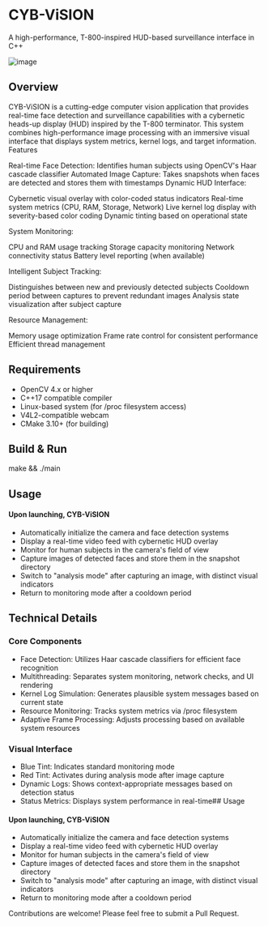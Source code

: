 
# CYB-ViSION
A high-performance, T-800-inspired HUD-based surveillance interface in C++


![image](https://github.com/user-attachments/assets/9a400aee-ea23-4367-85f1-99f5b84de020)



## Overview

CYB-ViSION is a cutting-edge computer vision application that provides real-time face detection and surveillance capabilities with a cybernetic heads-up display (HUD) inspired by the T-800 terminator. This system combines high-performance image processing with an immersive visual interface that displays system metrics, kernel logs, and target information.
Features

Real-time Face Detection: Identifies human subjects using OpenCV's Haar cascade classifier
Automated Image Capture: Takes snapshots when faces are detected and stores them with timestamps
Dynamic HUD Interface:

Cybernetic visual overlay with color-coded status indicators
Real-time system metrics (CPU, RAM, Storage, Network)
Live kernel log display with severity-based color coding
Dynamic tinting based on operational state


System Monitoring:

CPU and RAM usage tracking
Storage capacity monitoring
Network connectivity status
Battery level reporting (when available)


Intelligent Subject Tracking:

Distinguishes between new and previously detected subjects
Cooldown period between captures to prevent redundant images
Analysis state visualization after subject capture


Resource Management:

Memory usage optimization
Frame rate control for consistent performance
Efficient thread management


## Requirements

* OpenCV 4.x or higher
* C++17 compatible compiler
* Linux-based system (for /proc filesystem access)
* V4L2-compatible webcam
* CMake 3.10+ (for building)


## Build & Run

make && ./main

## Usage
#### Upon launching, CYB-ViSION

* Automatically initialize the camera and face detection systems
* Display a real-time video feed with cybernetic HUD overlay
* Monitor for human subjects in the camera's field of view
* Capture images of detected faces and store them in the snapshot directory
* Switch to "analysis mode" after capturing an image, with distinct visual indicators
* Return to monitoring mode after a cooldown period
## Technical Details

### Core Components

* Face Detection: Utilizes Haar cascade classifiers for efficient face recognition
* Multithreading: Separates system monitoring, network checks, and UI rendering
* Kernel Log Simulation: Generates plausible system messages based on current state
* Resource Monitoring: Tracks system metrics via /proc filesystem
* Adaptive Frame Processing: Adjusts processing based on available system resources

### Visual Interface

* Blue Tint: Indicates standard monitoring mode
* Red Tint: Activates during analysis mode after image capture
* Dynamic Logs: Shows context-appropriate messages based on detection status
* Status Metrics: Displays system performance in real-time## Usage
#### Upon launching, CYB-ViSION

* Automatically initialize the camera and face detection systems
* Display a real-time video feed with cybernetic HUD overlay
* Monitor for human subjects in the camera's field of view
* Capture images of detected faces and store them in the snapshot directory
* Switch to "analysis mode" after capturing an image, with distinct visual indicators
* Return to monitoring mode after a cooldown period



Contributions are welcome! Please feel free to submit a Pull Request.
